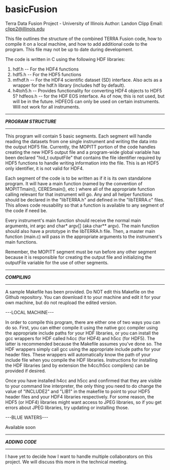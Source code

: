 # basicFusion
 Terra Data Fusion Project - University of Illinois
Author: Landon Clipp
Email: clipp2@illinois.edu

This file outlines the structure of the combined TERRA Fusion code, how to compile it on a local machine, and how to add
additional code to the program. This file may not be up to date during development.

The code is written in C using the following HDF libraries:
1. hdf.h -- For the HDF4 functions
2. hdf5.h -- For the HDF5 functions
3. mfhdf.h -- For the HDF4 scientific dataset (SD) interface. Also acts as a wrapper for the hdf.h library (includes hdf by
  default).
4. h4toh5.h -- Provides functionality for converting HDF4 objects to HDF5
5? hdfeos.h -- for the HDF EOS interface. As of now, this is not used, but will be in the future. HDFEOS can only be used on 
  certain instruments. Will not work for all instruments.

***********************
***PROGRAM STRUCTURE***
***********************

This program will contain 5 basic segments. Each segment will handle reading the datasets from one single instrument and
writing the data into the output HDF5 file. Currently, the MOPITT portion of the code handles creating the new HDF5 output
file and a program-wide global variable has been declared "hid_t outputFile" that contains the file identifier required by
HDF5 functions to handle writing information into the file. This is an HDF5 only identifier, it is not valid for HDF4.

Each segment of the code is to be written as if it is its own standalone program. It will have a main function (named by the
convention of MOPITTmain(), CERESmain(), etc ) where all of the appropriate function calling relevant for that instrument will
go. Any and all helper functions should be declared in the "libTERRA.h" and defined in the "libTERRA.c" files. This allows
code reusability so that a function is available to any segment of the code if need be.

Every instrument's main function should receive the normal main arguments, int argc and char* argv[] (aka char** argv). The
main function should also have a prototype in the libTERRA.h file. Then, a master main function (main.c) will pass in the 
appropriate arguments to the instrument's main functions.

Remember, the MOPITT segment must be run before any other segment because it is responsible for creating the output file
and initializing the outputFile variable for the use of other segments.

***************
***COMPILING***
***************

A sample Makefile has been provided. Do NOT edit this Makefile on the Github repository. You can download it to your machine
and edit it for your own machine, but do not reupload the edited version.

---LOCAL MACHINE---

In order to compile this program, there are either one of two ways you can do so. First, you can either compile it using
the native gcc compiler using the appropriate include paths for your HDF libraries, or you can install the gcc wrappers
for HDF called h4cc (for HDF4) and h5cc (for HDF5). The latter is recommended because the Makefile assumes you've done 
so. The HDF wrappers simply call gcc using the appropriate include paths for your header files. These wrappers will
automatically know the path of your include file when you compile the HDF libraries. Instructions for installing the HDF
libraries (and by extension the h4cc/h5cc compilers) can be provided if desired.

Once you have installed h4cc and h5cc and confirmed that they are visible to your command line interpreter, the only thing
you need to do change the value of "INCLUDE2" and "LIB1" in the makefile to point to your HDF5 header files and your HDF4 
libraries respectively. For some reason, the HDF5 (or HDF4) libraries might want access to JPEG libraries, so if you get 
errors about JPEG libraries, try updating or installing those.

---BLUE WATERS---

Available soon

*****************
***ADDING CODE***
*****************

I have yet to decide how I want to handle multiple collaborators on this project. We will discuss this more in the technical
meeting.
